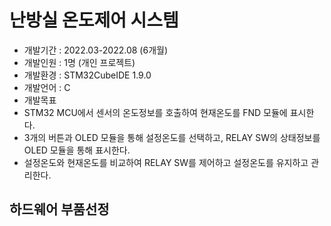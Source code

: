 # 난방실 온도제어 시스템
* 개발기간 : 2022.03-2022.08 (6개월)
* 개발인원 : 1명 (개인 프로젝트)
* 개발환경 : STM32CubeIDE 1.9.0
* 개발언어 : C
* 개발목표
 * STM32 MCU에서 센서의 온도정보를 호출하여 현재온도를 FND 모듈에 표시한다.  
 * 3개의 버튼과 OLED 모듈을 통해 설정온도를 선택하고, RELAY SW의 상태정보를 OLED 모듈을 통해 표시한다.  
 * 설정온도와 현재온도를 비교하여 RELAY SW를 제어하고 설정온도를 유지하고 관리한다.  
##
## 하드웨어 부품선정
